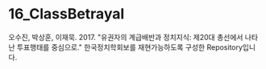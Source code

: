 # 16_ClassBetrayal
오수진, 박상훈, 이재묵. 2017. "유권자의 계급배반과 정치지식: 제20대 총선에서 나타난 투표행태를 중심으로." 한국정치학회보를 재현가능하도록 구성한 Repository입니다.
